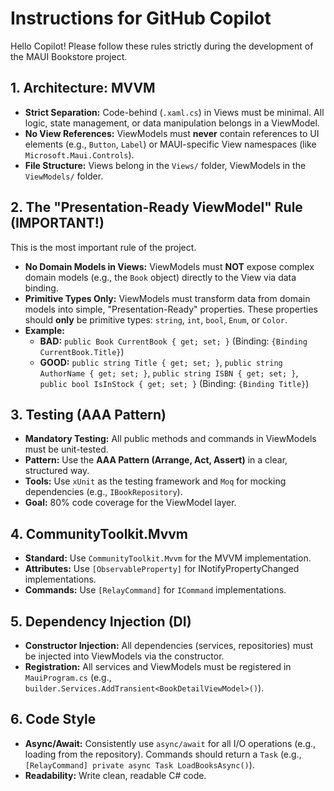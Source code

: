 # Instructions for GitHub Copilot

Hello Copilot! Please follow these rules strictly during the development of the MAUI Bookstore project.

## 1. Architecture: MVVM

* **Strict Separation:** Code-behind (`.xaml.cs`) in Views must be minimal. All logic, state management, or data manipulation belongs in a ViewModel.
* **No View References:** ViewModels must **never** contain references to UI elements (e.g., `Button`, `Label`) or MAUI-specific View namespaces (like `Microsoft.Maui.Controls`).
* **File Structure:** Views belong in the `Views/` folder, ViewModels in the `ViewModels/` folder.

## 2. The "Presentation-Ready ViewModel" Rule (IMPORTANT!)

This is the most important rule of the project.

* **No Domain Models in Views:** ViewModels must **NOT** expose complex domain models (e.g., the `Book` object) directly to the View via data binding.
* **Primitive Types Only:** ViewModels must transform data from domain models into simple, "Presentation-Ready" properties. These properties should **only** be primitive types: `string`, `int`, `bool`, `Enum`, or `Color`.
* **Example:**
    * **BAD:** `public Book CurrentBook { get; set; }` (Binding: `{Binding CurrentBook.Title}`)
    * **GOOD:** `public string Title { get; set; }`, `public string AuthorName { get; set; }`, `public string ISBN { get; set; }`, `public bool IsInStock { get; set; }` (Binding: `{Binding Title}`)

## 3. Testing (AAA Pattern)

* **Mandatory Testing:** All public methods and commands in ViewModels must be unit-tested.
* **Pattern:** Use the **AAA Pattern (Arrange, Act, Assert)** in a clear, structured way.
* **Tools:** Use `xUnit` as the testing framework and `Moq` for mocking dependencies (e.g., `IBookRepository`).
* **Goal:** 80% code coverage for the ViewModel layer.

## 4. CommunityToolkit.Mvvm

* **Standard:** Use `CommunityToolkit.Mvvm` for the MVVM implementation.
* **Attributes:** Use `[ObservableProperty]` for INotifyPropertyChanged implementations.
* **Commands:** Use `[RelayCommand]` for `ICommand` implementations.

## 5. Dependency Injection (DI)

* **Constructor Injection:** All dependencies (services, repositories) must be injected into ViewModels via the constructor.
* **Registration:** All services and ViewModels must be registered in `MauiProgram.cs` (e.g., `builder.Services.AddTransient<BookDetailViewModel>()`).

## 6. Code Style

* **Async/Await:** Consistently use `async/await` for all I/O operations (e.g., loading from the repository). Commands should return a `Task` (e.g., `[RelayCommand] private async Task LoadBooksAsync()`).
* **Readability:** Write clean, readable C# code.